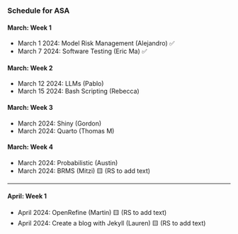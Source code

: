 ### Schedule for ASA

#### March: Week 1
- March 1 2024: Model Risk Management (Alejandro) ✅
- March 7 2024: Software Testing (Eric Ma) ✅

#### March: Week 2
- March 12 2024: LLMs (Pablo)
- March 15 2024: Bash Scripting (Rebecca)

#### March: Week 3
- March 2024: Shiny (Gordon)
- March 2024: Quarto (Thomas M)


#### March: Week 4
- March 2024: Probabilistic (Austin)
- March 2024: BRMS (Mitzi)  🟨 (RS to add text)

---
  
#### April: Week 1
- April 2024: OpenRefine (Martin) 🟨 (RS to add text)
- April 2024: Create a blog with Jekyll (Lauren)  🟨 (RS to add text)
